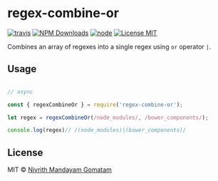 # regex-combine-or

[![travis](https://travis-ci.org/nivrith/regex-combine-or.svg?branch=master)](https://travis-ci.org/nivrith/regex-combine-or)
[![NPM Downloads](https://img.shields.io/npm/dw/regex-combine-or.svg)](https://www.npmjs.com/package/regex-combine-or)
[![node](https://img.shields.io/node/v/regex-combine-or.svg)](https://www.npmjs.com/package/regex-combine-or)
[![License MIT](https://img.shields.io/github/license/nivrith/regex-combine-or.svg?style=flat-square)](https://github.com/nivrith/regex-combine-or/blob/master/LICENSE)

Combines an array of regexes into a single regex using `or` operator `|`.

## Usage

```js

// async

const { regexCombineOr } = require('regex-combine-or');

let regex = regexCombineOr(/node_modules/, /bower_components/);

console.log(regex)// /(node_modules)|(bower_components)/

```

## License

MIT © [Nivrith Mandayam Gomatam](https://au.linkedin.com/in/nivrith-gomatam-43bb7aa5)
